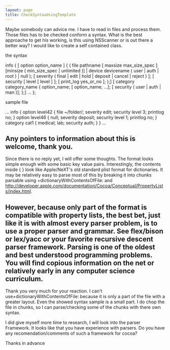 ```yaml
---
layout: page
title: CheckSyntaxUsingTemplate
---
```


Maybe somebody can advice me. I have to read in files and process them. Those files has to be checked conform a syntax.
What is the best approache to get his working, is this using NSScanner or is out there a better way? I would like to create a self contained class.

the syntax
    
info {
 [ option option_name ] {
	( file pathname [ maxsize max_size_spec ][minsize ( min_size_spec | unlimited )]
	| device devicename ( user | auth | root )
	| null );
	[ severity ( final | edit | hold | deposit | cancel | reject ) ];
	[ security [ level [ level ] ];
	[ print_log yes_or_no ];
	);]
 [ category category_name {
	option_name; [ option_name; ...];
	[ security ( user | auth | man )];
	};]
	...
};

sample file
    
...
info {
option level42 {
	file ~/folder/;
	severity edit;
	security level 3;
	printlog no;
	}
option level46 {
	null;
	severity deposit;
	security level 1;
	printlog no;
	}
category cat1 {
	medical;
	lab;
	security auth;
	}
}
...

Any pointers to information about this is welcome, thank you.
----
Since there is no reply yet, I will offer some thoughts.  The format looks simple enough with some basic key value pairs.  Interestingly, the contents inside { } look like Apple/NeXT's old standard plist format for dictionaries.   It may be relatively easy to parse most of this by breaking it into chunks parsable using +dictionaryWithContentsOfFile: and http://developer.apple.com/documentation/Cocoa/Conceptual/PropertyLists/index.html.

However, because only part of the format is compatible with property lists, the best bet, just like it is with almost every parser problem, is to use a proper parser and grammar.  See flex/bison or lex/yacc or your favorite recursive descent parser framework.  Parsing is one of the oldest and best understood programming problems.  You will find copious information on the net or relatively early in any computer science curriculum.
----
Thank you very much for your reaction. I can't use+dictionaryWithContentsOfFile: because it is only a part of the file with a greater layout. Even the showed syntax sample is a small part. I do chop the file in chunks, so I can parse/checking some of the chunks with there own syntax.


I did give myself more time to research, I will look into the parser Framework. It looks like that you have experience with parsers. Do you have any recomendation/comments of such a framework for cocoa?

Thanks in advance

